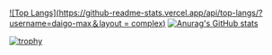 [![Top Langs](https://github-readme-stats.vercel.app/api/top-langs/?username=daigo-max＆layout = complex)](https://github.com/anuraghazra/github-readme-stats)
[![Anurag's GitHub stats](https://github-readme-stats.vercel.app/api?username=daigo-max&show_icons=true&theme=gruvbox)](https://github.com/anuraghazra/github-readme-stats)

[![trophy](https://github-profile-trophy.vercel.app/?username=daigo-max&theme=gruvbox)](https://github.com/ryo-ma/github-profile-trophy)

<!--
**daigo-max/daigo-max** is a ✨ _special_ ✨ repository because its `README.md` (this file) appears on your GitHub profile.

Here are some ideas to get you started:

- 🔭 I’m currently working on ...
- 🌱 I’m currently learning ...
- 👯 I’m looking to collaborate on ...
- 🤔 I’m looking for help with ...
- 💬 Ask me about ...
- 📫 How to reach me: ...
- 😄 Pronouns: ...
- ⚡ Fun fact: ...
-->
